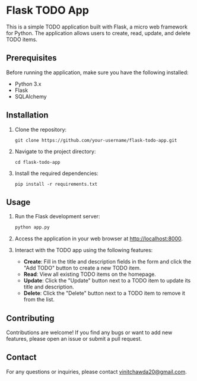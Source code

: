 # Flask TODO App

This is a simple TODO application built with Flask, a micro web framework for Python. The application allows users to create, read, update, and delete TODO items.

## Prerequisites

Before running the application, make sure you have the following installed:

- Python 3.x
- Flask
- SQLAlchemy

## Installation

1. Clone the repository:

   ```
   git clone https://github.com/your-username/flask-todo-app.git
   ```

2. Navigate to the project directory:

   ```
   cd flask-todo-app
   ```

3. Install the required dependencies:

   ```
   pip install -r requirements.txt
   ```

## Usage

1. Run the Flask development server:

   ```bash
   python app.py
   ```

2. Access the application in your web browser at [http://localhost:8000](http://localhost:8000).

3. Interact with the TODO app using the following features:

   - **Create**: Fill in the title and description fields in the form and click the "Add TODO" button to create a new TODO item.
   - **Read**: View all existing TODO items on the homepage.
   - **Update**: Click the "Update" button next to a TODO item to update its title and description.
   - **Delete**: Click the "Delete" button next to a TODO item to remove it from the list.

## Contributing

Contributions are welcome! If you find any bugs or want to add new features, please open an issue or submit a pull request.


## Contact

For any questions or inquiries, please contact [vinitchawda20@gmail.com](mailto:vinitchawda20@gmail.com).

